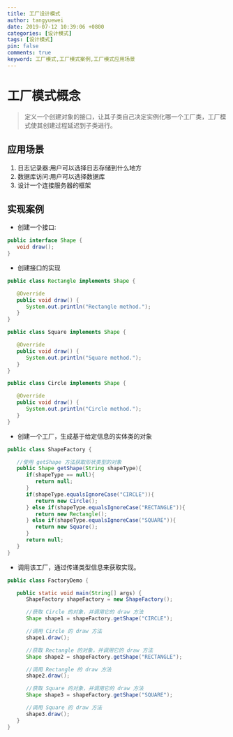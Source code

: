 ```yaml
---
title: 工厂设计模式
author: tangyuewei
date: 2019-07-12 10:39:06 +0800
categories: [设计模式]
tags: [设计模式]
pin: false
comments: true
keyword: 工厂模式,工厂模式案例,工厂模式应用场景
---
```

# 工厂模式概念
> 定义一个创建对象的接口，让其子类自己决定实例化哪一个工厂类，工厂模式使其创建过程延迟到子类进行。
## 应用场景
1. 日志记录器:用户可以选择日志存储到什么地方
2. 数据库访问:用户可以选择数据库
3. 设计一个连接服务器的框架
## 实现案例

- 创建一个接口:
```java
public interface Shape {
   void draw();
}
```
- 创建接口的实现
```java
public class Rectangle implements Shape {

   @Override
   public void draw() {
      System.out.println("Rectangle method.");
   }
}
```
```java
public class Square implements Shape {

   @Override
   public void draw() {
      System.out.println("Square method.");
   }
}
```
```java
public class Circle implements Shape {

   @Override
   public void draw() {
      System.out.println("Circle method.");
   }
}
```
- 创建一个工厂，生成基于给定信息的实体类的对象
```java
public class ShapeFactory {

   //使用 getShape 方法获取形状类型的对象
   public Shape getShape(String shapeType){
      if(shapeType == null){
         return null;
      }
      if(shapeType.equalsIgnoreCase("CIRCLE")){
         return new Circle();
      } else if(shapeType.equalsIgnoreCase("RECTANGLE")){
         return new Rectangle();
      } else if(shapeType.equalsIgnoreCase("SQUARE")){
         return new Square();
      }
      return null;
   }
}
```
- 调用该工厂，通过传递类型信息来获取实现。
```java
public class FactoryDemo {

   public static void main(String[] args) {
      ShapeFactory shapeFactory = new ShapeFactory();

      //获取 Circle 的对象，并调用它的 draw 方法
      Shape shape1 = shapeFactory.getShape("CIRCLE");

      //调用 Circle 的 draw 方法
      shape1.draw();

      //获取 Rectangle 的对象，并调用它的 draw 方法
      Shape shape2 = shapeFactory.getShape("RECTANGLE");

      //调用 Rectangle 的 draw 方法
      shape2.draw();

      //获取 Square 的对象，并调用它的 draw 方法
      Shape shape3 = shapeFactory.getShape("SQUARE");

      //调用 Square 的 draw 方法
      shape3.draw();
   }
}
```
